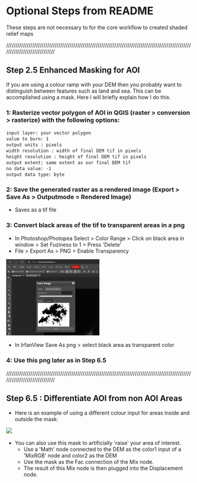 # Optional Steps from README
These steps are not necessary to for the core workflow to created shaded relief maps

/////////////////////////////////////////////////////////////////////////////////////////////////////////////////////////////

## Step 2.5 Enhanced Masking for AOI

If you are using a colour ramp with your DEM then you probably want to distinguish between features such as land and sea. This can be accomplished using a mask. Here I will briefly explain how I do this.

### 1: Rasterize vector polygon of AOI in QGIS (raster > conversion > rasterize) with the following options:
	
    input layer: your vector polygon
	value to burn: 1
	output units : pixels
	width resolution : width of final DEM tif in pixels
	height resolution : height of final DEM tif in pixels
	output extent: same extent as our final DEM tif
	no data value: -1
	output data type: byte


### 2: Save the generated raster as a rendered image (Export > Save As > Outputmode = Rendered Image)
* Saves as a tif file

### 3: Convert black areas of the tif to transparent areas in a png 
* In Photoshop/Photopea Select > Color Range > Click on black area in window > Set Fuziness to 1 > Press 'Delete'
* File > Export As > PNG > Enable Transparency

<img src="./tutorial/screenshots/select_colour_range.png" width="50%"> 

* In IrfanView Save As png > select black area as transparent color

### 4: Use this png later as in Step 6.5

/////////////////////////////////////////////////////////////////////////////////////////////////////////////////////////////

## Step 6.5 : Differentiate AOI from non AOI Areas
* Here is an example of using a different colour input for areas inside and outside the mask:

<img src="https://raw.githubusercontent.com/JoeWDavies/geoblender/master/tutorial/screenshots/mask.png"> 

* You can also use this mask to artificially 'raise' your area of interest.
    * Use a 'Math' node connected to the DEM as the color1 input of a 'MixRGB' node and color2 as the DEM
    * Use the mask as the Fac connection of the Mix node.
    * The result of this Mix node is then plugged into the Displacement node.